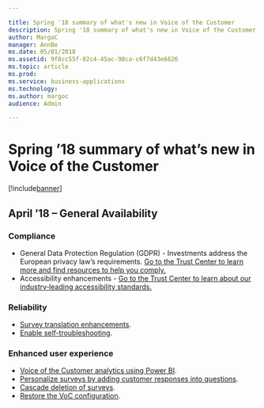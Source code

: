 ```yaml
---

title: Spring '18 summary of what's new in Voice of the Customer
description: Spring '18 summary of what's new in Voice of the Customer
author: MargoC
manager: AnnBe
ms.date: 05/01/2018
ms.assetid: 9f8cc55f-02c4-45ac-98ca-c6f7d43e6626
ms.topic: article
ms.prod: 
ms.service: business-applications
ms.technology: 
ms.author: margoc
audience: Admin

---
```

# Spring ’18 summary of what’s new in Voice of the Customer




[!include[banner](../../includes/banner.md)]

## April ’18 – General Availability

### Compliance

- General Data Protection Regulation (GDPR) - Investments address the European privacy law’s requirements. [Go to the Trust Center to learn more and find resources to help you comply.](https://www.microsoft.com/en-us/TrustCenter/Privacy/gdpr/default.aspx)
- Accessibility enhancements - [Go to the Trust Center to learn about our industry‑leading accessibility standards.](https://www.microsoft.com/en-us/trustcenter/compliance/accessibility)

### Reliability

- [Survey translation enhancements](survey-translation-enhancements.md).
- [Enable self-troubleshooting](enable-self-troubleshooting.md).

### Enhanced user experience

- [Voice of the Customer analytics using Power BI](voice-customer-analytics-using-power-bi.md).
- [Personalize surveys by adding customer responses into questions](personalize-surveys-dynamically-adding-customer-responses-into-questions.md).
- [Cascade deletion of surveys](cascade-deletion-surveys.md).
- [Restore the VoC configuration](restore-configuration-voice-customer.md).
